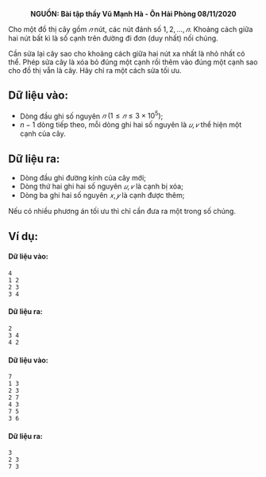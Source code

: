 **<center>NGUỒN: Bài tập thầy Vũ Mạnh Hà - Ôn Hải Phòng 08/11/2020</center>**

Cho một đồ thị cây gồm $𝑛$ nút, các nút đánh số $1,2, … , 𝑛$. Khoảng cách giữa hai nút bất kì là số cạnh trên đường đi đơn (duy nhất) nối chúng.

Cần sửa lại cây sao cho khoảng cách giữa hai nút xa nhất là nhỏ nhất có thể. Phép sửa cây là xóa bỏ đúng một cạnh rồi thêm vào đúng một cạnh sao cho đồ thị vẫn là cây. Hãy chỉ ra một cách sửa tối ưu.

## Dữ liệu vào:
- Dòng đầu ghi số nguyên $𝑛\ (1 ≤ 𝑛 ≤ 3 × 10^5)$;
- $n - 1$ dòng tiếp theo, mỗi dòng ghi hai số nguyên là $𝑢, 𝑣$ thể hiện một cạnh của cây.

## Dữ liệu ra:
- Dòng đầu ghi đường kính của cây mới;
- Dòng thứ hai ghi hai số nguyên $𝑢, 𝑣$ là cạnh bị xóa;
- Dòng ba ghi hai số nguyên $𝑥, 𝑦$ là cạnh được thêm;

Nếu có nhiều phương án tối ưu thì chỉ cần đưa ra một trong số chúng.

## Ví dụ:
#### Dữ liệu vào:
```
4
1 2
2 3
3 4
```

#### Dữ liệu ra:
```
2
3 4
4 2
```

#### Dữ liệu vào:
```
7
1 3
2 3
2 7
4 3
7 5
3 6
```

#### Dữ liệu ra:
```
3
2 3
7 3
```